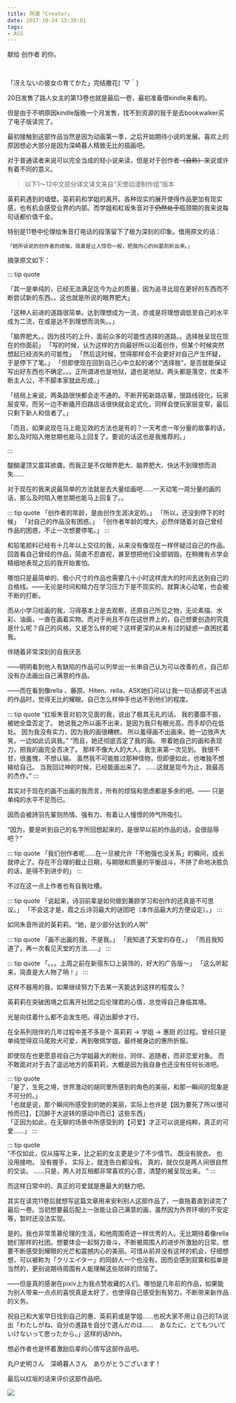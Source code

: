 ```yaml
---
title: 所谓「Creator」
date: 2017-10-24 15:39:01
tags: 
- ACG
---
```


献给 创作者 的你。

 

&nbsp;

「冴えないの彼女の育てかた」完结撒花( ´▽｀)

20日发售了路人女主的第13卷也就是最后一卷，最初准备借kindle来看的。  

但是由于不明原因kindle版晚一个月发售，找不到资源的我于是去bookwalker买了电子版读完了。

最初接触到这部作品当然是因为动画第一季，之后开始期待小说的发展。喜欢上的原因想必大部分是因为深崎暮人精致无比的插画吧。

对于普通读者来说可以完全当成的轻小说来读，但是对于创作者<del>（自称）</del>来说或许有着不同的意义。

> 以下1～12中文部分译文译文来自“天使动漫制作组”版本

英莉莉遇到的墙壁。英莉莉和学姐的离开。各种现实的展开使得作品更加有现实感，也有机会感受业界的内部。而学姐和紅坂朱音对于<del>仍然处于</del>瓶颈期的我来说每句话都价值千金。

特别是11卷中伦理给朱音打电话的段落留下了极为深刻的印象。借用原文的话：  

`「她所诉说的创作者的烦恼，简直是让人惊恐一般，把我内心的纠葛剖析出来。」`



摘录原文如下：

 ::: tip quote

「其一是单纯的，已经无法满足迄今为止的质量，因为追寻比现在更好的东西而不断尝试新的东西。。这也就是所说的眼界肥大」

「这种人前进的道路很简单。达到理想成为一流，亦或是将理想调低至自己的水平成为二流，在或是达不到理想而消失。。」

「脑界肥大。。因为技巧的上升，面前众多的可能性选择的道路。。选择肢呈现在现在的你面前」
「写的时候，认为这样的方向最好所以沿着创作，但某个时候突然想起已经消失的可能性」
「然后这时候，觉得那样会不会更好对自己产生怀疑，于是停下了笔。」
「但即使现在回到自己心中立起的诸个“选择肢”，是否就能保证写出好东西也不确定。。。正所谓进也是地狱，退也是地狱，两头都是落空，优柔不断主人公，不不脚本家就此形成。」



「结局上来说，两条路很快都会走不通的。不断开拓新路店華，很路线锐化，玩家层变窄。而另一边不断撬开旧路店话很快就会定式化，同样会使玩家层变窄，最后只剩下新人和信者了。」

「而且，如果说现在马上能见效的方法也是有的？一天考虑一年分量的故事的话，那么及时陷入倦怠期也能马上回复了。要说的话这也是我推荐的。」

 :::
 
 
 醍醐灌顶又震耳欲聋。而我正是不仅眼界肥大、脑界肥大、快达不到理想而消失……
 
 对于现在的我来说最简单的方法就是去大量绘画吧……一天动笔一周分量的画的话，那么及时陷入倦怠期也能马上回复了。。  
 
  ::: tip quote
「创作者的年龄，是由创作生涯决定的。」
「所以，还没到停下的时候」
「对自己的作品没有困惑。」
「创作者年龄的增大，必然伴随着对自己曾经作品的困惑，不止一次想要停笔。」
 :::
 
 和铅笔颜料已经有十几年以上交往的我，从来没有像现在一样怀疑过自己的作品。回首看自己曾经的作品，简直不忍直视，甚至想把他们全部销毁。在稍微有点学会精细地表现之后的我开始害怕。
 
 哪怕只是最简单的、极小尺寸的作品也需要几十小时这样庞大的时间去达到自己的合格线。——无论是时间和精力在学习压力下是不现实的。就算决心动笔，也会被不断的打断。
 
而从小学习绘画的我，习得基本上是去观察，还原自己所见之物，无论素描、水彩、油画，一直在画着实物。而对于尚且不存在这世界上的，自己想要创造的究竟是什么呢？自己的风格，又是怎么样的呢？这样更深的从未有过的疑惑一直困扰着我。

伴随着非常深刻的自我厌恶

——明明看到他人有缺陷的作品可以列举出一长串自己认为可以改善的点，自己却没有办法画出自己满意的作品。

——而在看到像rella 、藤原、Hiten、rella、ASK她们可以让我一句话都说不出话的作品时，觉得无比的耀眼。自己怎么样伸手也达不到他们的程度。
 
 
 ::: tip quote
 “红坂朱音对初次见面的我，说出了极其无礼的话。
我的萎靡不振，被她全盘否定了。
她说我之所以画不出来，是因为我只有眼光高，而手却仍在低处。
因为我没有实力，因为我的画很糟糕。
所以羞得画不出画来。她一边放声大笑，一边如此讥讽我。”
“而且，她还彻底否定了我的画。
带着她自己的画和表现力，把我的画完全否决了。
那样不像大人的大人，我生来第一次见到。
我很不甘，很羞愧，不想认输。
虽然我不可能胜过那种怪物，但即便如此，也唯独不想输给自己。
当我回过神的时候，已经能画出来了。
……这就是现今为止，我最高的杰作。”
 :::
 
 其实对于现在的画不出画的我而言，所有的烦恼和思虑都是多余的吧。——
 只是单纯的水平不足而已。
 
 因而会被詩羽先輩则热情、强有力、有着让人憧憬的帅气所吸引。
 
 “因为，要是听到自己的名字所回想起来的，是很早以前的作品的话，会很屈辱吧？“
  
 ::: tip quote
「我们创作者呢……在一旦被允许「不勉强也没关系」的瞬间，成长就停止了。存在不合理的截止日期，与期限和质量的平衡战斗，不拼了命地决胜负的话，是得不到进步的」
 :::
 
 不过在这一点上作者也有自我吐槽。
 
  ::: tip quote
 「说起来，诗羽前辈是如何做到兼顾学习和创作的还真是不可思议。」
「不会这才是，霞之丘诗羽最大的谜团吧（本作品最大的方便设定）。」
  :::
  
  如同朱音所说的英莉莉。“她，是少部分达到的人啊”
  
 ::: tip quote
「画不出画的我，不是我。」
「我知道了天堂的存在。」
「而且我知道了，再一次看见天堂的方法……」
 :::
 
  ::: tip quote
「。。。上周之前在新宿东口上装饰的，好大的广告版～」
「这么听起来，简直是大人物了呐！」
 :::
 
 这样不器用的我，如果继续努力下去某一天能达到这样的程度么？
 
 英莉莉在突破困境之后离开社团之后伦理君的心情，总觉得自己身临其境。
 
 光是向往着什么都不会发生吧。得迈出脚步才行。
 
 在全系列陪伴的几年过程中差不多是个 英莉莉 → 学姐 → 惠厨 的过程。曾经只是单纯觉得双马尾败犬可爱，再到敬佩学姐，最终被身边的惠所折服。
 
 即使现在也更愿意视自己为学姐最大的粉丝、同伴、追随者，而非恋爱对象。
 而不敢面对对于去了遥远地方的英莉莉，大概是因为我自身也还没有任何长进吧。

 ::: tip quote  
「是了，生死之境，世界激动的胡同里所感到的角色的美丽，和那一瞬间的现象是不可分的。」  
「也就是说，那个瞬间所感受到的她的美丽，实际上也许是【因为要死了所以很可怜而已】，【沉醉于大逆转的感动中而已】这些东西」  
「正因为如此，在无聊的场景中所感受到的【可爱】才正可以说是纯粹，真正的可爱……」
:::

 ::: tip quote  
“不仅如此，仅从描写上来，比之前的女主更是少了不少情节。
既没有脱衣。
也没用接吻。
没有握手，
实际上，就连告白都没有。
真的，就仅仅是两人间很自然的交谈。
……只是，两人对互相都非常喜欢的心意，清楚的被呈现出来。
”
:::


而这样日常中的、真正的可爱就是惠最大的魅力吧。

其实在读完11卷后就想写这篇文章用来安利别人这部作品了，一直拖着直到读完了最后一卷。当初想要最后配上一张能让自己满意的画，虽然因为外界环境的不安定等，暂时还没法实现。

是的。我也非常羡慕伦理的生活，和他周围奇迹一样优秀的人。无比期待着像rella她们那样的社团。想要体会一起努力奋斗，不断被周围人的进步所激励的日常。想要不断感受到耀眼的光芒和震撼内心的美丽。可惜从前并没有这样的机会，仔细想想，可以被称为「クリエイター」的同龄人一个也没有，因而会感到寂寞和孤单是当然的，更别说期待周围有人能理解这些琐碎的烦恼了。

——但是真的感谢在pixiv上为我点赞收藏的人们。哪怕是几年前的作品，如果能为别人带来一点点的喜悦真是太好了，也使得自己感受到有努力，不断带来新作品的义务。

祝自己和大家早日找到自己的惠、英莉莉或是学姐……也祝大家不用让自己的TA说出「わたしがね、自分の進路を自分で選んだのは……　あなたに、とてもついていけないって思ったから。」这样的话hhh。

想必作者也是怀着激励后辈的心情写这部作品吧。

丸户史明さん　深崎暮人さん　ありがとうございます！

最后以红坂的话来评价这部作品吧。

![](https://farm5.staticflickr.com/4461/37643103030_d634f4822b_z.jpg)
